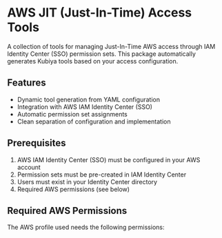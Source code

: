 # AWS JIT (Just-In-Time) Access Tools

A collection of tools for managing Just-In-Time AWS access through IAM Identity Center (SSO) permission sets. This package automatically generates Kubiya tools based on your access configuration.

## Features

- Dynamic tool generation from YAML configuration
- Integration with AWS IAM Identity Center (SSO)
- Automatic permission set assignments
- Clean separation of configuration and implementation

## Prerequisites

1. AWS IAM Identity Center (SSO) must be configured in your AWS account
2. Permission sets must be pre-created in IAM Identity Center
3. Users must exist in your Identity Center directory
4. Required AWS permissions (see below)

## Required AWS Permissions

The AWS profile used needs the following permissions:
